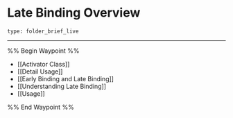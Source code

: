 # Late Binding Overview
 
```ccard
type: folder_brief_live
```
 
---

%% Begin Waypoint %%
- [[Activator Class]]
- [[Detail Usage]]
- [[Early Binding and Late Binding]]
- [[Understanding Late Binding]]
- [[Usage]]

%% End Waypoint %%